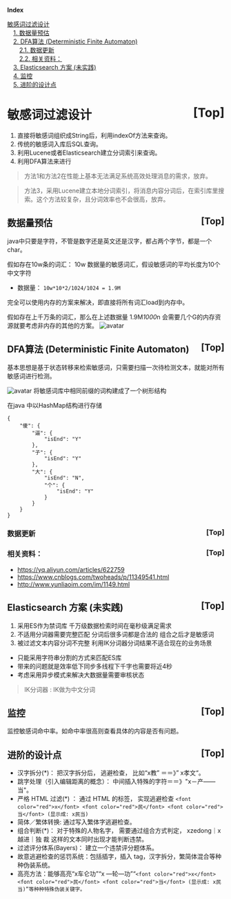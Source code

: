 <a name="index">**Index**</a>

<a href="#0">敏感词过滤设计</a>  
&emsp;<a href="#1">1. 数据量预估</a>  
&emsp;<a href="#2">2. DFA算法 (Deterministic Finite Automaton)</a>  
&emsp;&emsp;<a href="#3">2.1. 数据更新</a>  
&emsp;&emsp;<a href="#4">2.2. 相关资料：</a>  
&emsp;<a href="#5">3. Elasticsearch 方案 (未实践)</a>  
&emsp;<a href="#6">4. 监控</a>  
&emsp;<a href="#7">5. 进阶的设计点</a>  
# <a name="0">敏感词过滤设计</a><a style="float:right;text-decoration:none;" href="#index">[Top]</a>

1. 直接将敏感词组织成String后，利用indexOf方法来查询。
2. 传统的敏感词入库后SQL查询。
3. 利用Lucene或者Elasticsearch建立分词索引来查询。
4. 利用DFA算法来进行

>方法1和方法2在性能上基本无法满足系统高效处理消息的需求，放弃。

>方法3，采用Lucene建立本地分词索引，将消息内容分词后，在索引库里搜索。这个方法较复杂，且分词效率也不会很高，放弃。

## <a name="1">数据量预估</a><a style="float:right;text-decoration:none;" href="#index">[Top]</a>
java中只要是字符，不管是数字还是英文还是汉字，都占两个字节，都是一个char。

假如存在10w条的词汇：
10w 数据量的敏感词汇，假设敏感词的平均长度为10个中文字符
- 数据量： `10w*10*2/1024/1024 = 1.9M `

完全可以使用内存的方案来解决，即直接将所有词汇load到内存中。

假如存在上千万条的词汇，那么在上述数据量 1.9M*1000*n 会需要几个G的内存资源就要考虑非内存的其他的方案。
![avatar](https://gitee.com/rbmon/file-storage/raw/main/learning-note/design/character.jpg)


## <a name="2">DFA算法 (Deterministic Finite Automaton)</a><a style="float:right;text-decoration:none;" href="#index">[Top]</a>
基本思想是基于状态转移来检索敏感词，只需要扫描一次待检测文本，就能对所有敏感词进行检测。

![avatar](https://gitee.com/rbmon/file-storage/raw/main/learning-note/design/sensitiveStructure.jpg)
将敏感词库中相同前缀的词构建成了一个树形结构

在java 中以HashMap结构进行存储
```
{
    "傻": {
        "逼": {
            "isEnd": "Y"
        },
        "子": {
            "isEnd": "Y"
        },
        "大": {
            "isEnd": "N",
            "个": {
                "isEnd": "Y"
            }
        }
    }
}
```

### <a name="3">数据更新</a><a style="float:right;text-decoration:none;" href="#index">[Top]</a>

### <a name="4">相关资料：</a><a style="float:right;text-decoration:none;" href="#index">[Top]</a>
- https://yq.aliyun.com/articles/622759
- https://www.cnblogs.com/twoheads/p/11349541.html
- http://www.yunliaoim.com/im/1149.html

## <a name="5">Elasticsearch 方案 (未实践)</a><a style="float:right;text-decoration:none;" href="#index">[Top]</a>

1. 采用ES作为禁词库 千万级数据检索时间在毫秒级满足需求
2. 不适用分词器需要完整匹配 分词后很多词都是合法的 组合之后才是敏感词
3. 被过滤文本内容分词不完整 利用IK分词器分词结果不适合现在的业务场景
 - 只能采用字符串分割的方式来匹配ES库
 - 带来的问题就是效率低下同步多线程下千字也需要将近4秒
 - 考虑采用异步模式来解决大数据量需要审核状态
 
>IK分词器 : IK做为中文分词


## <a name="6">监控</a><a style="float:right;text-decoration:none;" href="#index">[Top]</a>
监控敏感词命中率。如命中率很高则查看具体的内容是否有问题。


## <a name="7">进阶的设计点</a><a style="float:right;text-decoration:none;" href="#index">[Top]</a>
- 汉字拆分(*)： 把汉字拆分后， 逃避检查， 比如“x教” ＝＝》” x孝文“。 
- 跳字处理（引入编辑距离的概念）： 中间插入特殊的字符＝＝》"x－产——当"。 
- 严格 HTML 过滤(*) ： 通过 HTML 的标签， 实现逃避检查 `<font color="red">x</font> <font color="red">民</font> <font color="red">当</font> (显示成: x民当) `
- 简体／繁体转换: 通过写入繁体字逃避检查。 
- 组合判断(*)： 对于特殊的人物名字， 需要通过组合方式判定， xzedong｜x越进｜独 裁 这样的文本同时出现才能判断违禁。 
- 过滤评分体系(Bayers)： 建立一个违禁评分题体系。 
- 故意逃避检查的惩罚系统：包括插字，插入 tag，汉字拆分，繁简体混合等种种伪装系统。 
- 高亮方法：能够高亮“x车仑功”“x —轮—功”“`<font color="red">x</font> <font color="red">民</font> <font color="red">当</font> (显示成: x民当)”等种种特殊伪装关键字。`
